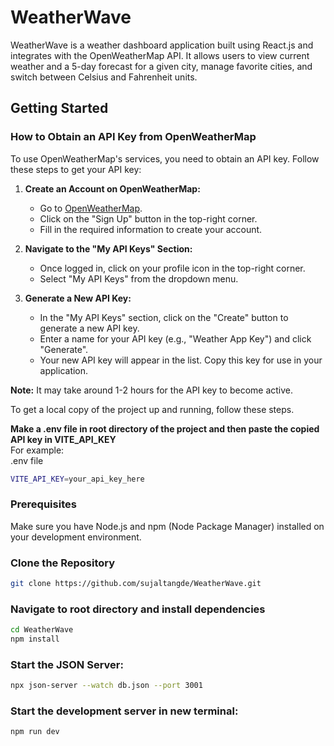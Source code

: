 # WeatherWave

WeatherWave is a weather dashboard application built using React.js and integrates with the OpenWeatherMap API. It allows users to view current weather and a 5-day forecast for a given city, manage favorite cities, and switch between Celsius and Fahrenheit units.

## Getting Started

### How to Obtain an API Key from OpenWeatherMap

To use OpenWeatherMap's services, you need to obtain an API key. Follow these steps to get your API key:

1. **Create an Account on OpenWeatherMap:**
   - Go to [OpenWeatherMap](https://openweathermap.org/).
   - Click on the "Sign Up" button in the top-right corner.
   - Fill in the required information to create your account.

2. **Navigate to the "My API Keys" Section:**
   - Once logged in, click on your profile icon in the top-right corner.
   - Select "My API Keys" from the dropdown menu.

3. **Generate a New API Key:**
   - In the "My API Keys" section, click on the "Create" button to generate a new API key.
   - Enter a name for your API key (e.g., "Weather App Key") and click "Generate".
   - Your new API key will appear in the list. Copy this key for use in your application.

**Note:** It may take around 1-2 hours for the API key to become active.



To get a local copy of the project up and running, follow these steps.

**Make a .env file in root directory of the project and then paste the copied API key in VITE_API_KEY**<br>
For example:<br> 
.env file<br>
```bash
VITE_API_KEY=your_api_key_here
```

### Prerequisites

Make sure you have Node.js and npm (Node Package Manager) installed on your development environment.

### Clone the Repository

```bash
git clone https://github.com/sujaltangde/WeatherWave.git
```

### Navigate to root directory and install dependencies 
```bash
cd WeatherWave
npm install
```

### Start the JSON Server: 
```bash
npx json-server --watch db.json --port 3001
```

### Start the development server in new terminal: 
```bash
npm run dev
```



